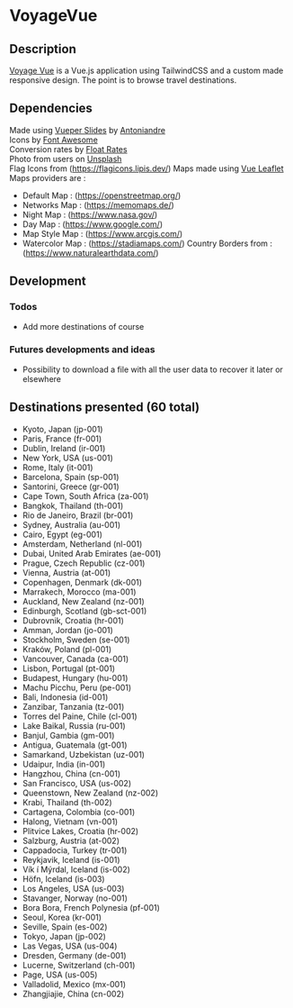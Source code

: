 # VoyageVue

## Description
[Voyage Vue](https://sylvainlano.github.io/VoyageVue/index.html) is a Vue.js application using TailwindCSS and a custom made responsive design.
The point is to browse travel destinations.

## Dependencies
Made using [Vueper Slides](https://antoniandre.github.io/vueper-slides/) by [Antoniandre](https://github.com/antoniandre)  
Icons by [Font Awesome](https://fontawesome.com/)  
Conversion rates by [Float Rates](https://www.floatrates.com)  
Photo from users on [Unsplash](https://unsplash.com/)   
Flag Icons from (https://flagicons.lipis.dev/) 
Maps made using [Vue Leaflet](https://vue2-leaflet.netlify.app/)  
Maps providers are :
- Default Map : (https://openstreetmap.org/)
- Networks Map : (https://memomaps.de/)
- Night Map : (https://www.nasa.gov/)
- Day Map : (https://www.google.com/)
- Map Style Map : (https://www.arcgis.com/)
- Watercolor Map : (https://stadiamaps.com/)
Country Borders from : (https://www.naturalearthdata.com/)

## Development

### Todos
- Add more destinations of course

### Futures developments and ideas
- Possibility to download a file with all the user data to recover it later or elsewhere

## Destinations presented (60 total)
- Kyoto, Japan (jp-001)  
- Paris, France (fr-001)  
- Dublin, Ireland (ir-001)  
- New York, USA (us-001)  
- Rome, Italy (it-001)  
- Barcelona, Spain (sp-001)  
- Santorini, Greece (gr-001)  
- Cape Town, South Africa (za-001)  
- Bangkok, Thailand (th-001)  
- Rio de Janeiro, Brazil (br-001)  
- Sydney, Australia (au-001)  
- Cairo, Egypt (eg-001)  
- Amsterdam, Netherland (nl-001)  
- Dubai, United Arab Emirates (ae-001)  
- Prague, Czech Republic (cz-001)  
- Vienna, Austria (at-001)  
- Copenhagen, Denmark (dk-001)  
- Marrakech, Morocco (ma-001)  
- Auckland, New Zealand (nz-001)  
- Edinburgh, Scotland (gb-sct-001)  
- Dubrovnik, Croatia (hr-001)  
- Amman, Jordan (jo-001)  
- Stockholm, Sweden (se-001)  
- Kraków, Poland (pl-001)  
- Vancouver, Canada (ca-001)  
- Lisbon, Portugal (pt-001)  
- Budapest, Hungary (hu-001)  
- Machu Picchu, Peru (pe-001)  
- Bali, Indonesia (id-001)  
- Zanzibar, Tanzania (tz-001)  
- Torres del Paine, Chile (cl-001)  
- Lake Baikal, Russia (ru-001)  
- Banjul, Gambia (gm-001)  
- Antigua, Guatemala (gt-001)  
- Samarkand, Uzbekistan (uz-001)  
- Udaipur, India (in-001)  
- Hangzhou, China (cn-001)  
- San Francisco, USA (us-002)  
- Queenstown, New Zealand (nz-002)  
- Krabi, Thailand (th-002)  
- Cartagena, Colombia (co-001)  
- Halong, Vietnam (vn-001)   
- Plitvice Lakes, Croatia (hr-002)  
- Salzburg, Austria (at-002)  
- Cappadocia, Turkey (tr-001)  
- Reykjavik, Iceland (is-001)  
- Vík í Mýrdal, Iceland (is-002)  
- Höfn, Iceland (is-003)  
- Los Angeles, USA (us-003)  
- Stavanger, Norway (no-001)  
- Bora Bora, French Polynesia (pf-001)  
- Seoul, Korea (kr-001)  
- Seville, Spain (es-002)  
- Tokyo, Japan (jp-002)  
- Las Vegas, USA (us-004)  
- Dresden, Germany (de-001)  
- Lucerne, Switzerland (ch-001)  
- Page, USA (us-005)  
- Valladolid, Mexico (mx-001)  
- Zhangjiajie, China (cn-002)  
